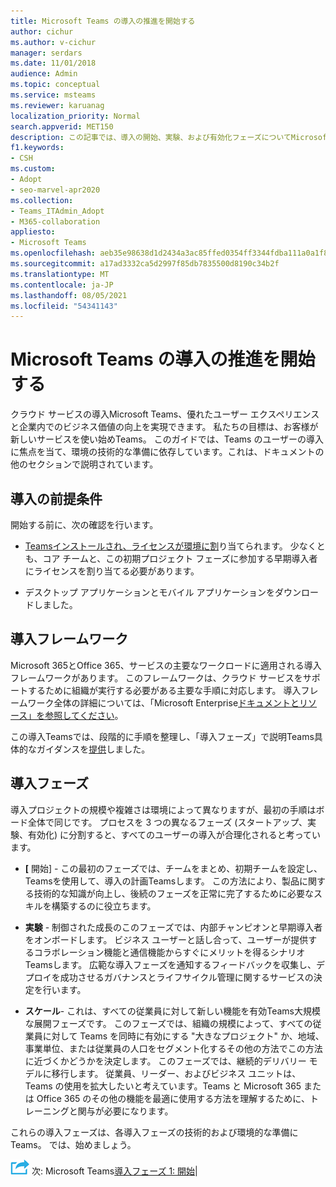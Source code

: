 ```yaml
---
title: Microsoft Teams の導入の推進を開始する
author: cichur
ms.author: v-cichur
manager: serdars
ms.date: 11/01/2018
audience: Admin
ms.topic: conceptual
ms.service: msteams
ms.reviewer: karuanag
localization_priority: Normal
search.appverid: MET150
description: この記事では、導入の開始、実験、および有効化フェーズについてMicrosoft Teamsします。
f1.keywords:
- CSH
ms.custom:
- Adopt
- seo-marvel-apr2020
ms.collection:
- Teams_ITAdmin_Adopt
- M365-collaboration
appliesto:
- Microsoft Teams
ms.openlocfilehash: aeb35e98638d1d2434a3ac85ffed0354ff3344fdba111a0a1f8ca9a1291c7688
ms.sourcegitcommit: a17ad3332ca5d2997f85db7835500d8190c34b2f
ms.translationtype: MT
ms.contentlocale: ja-JP
ms.lasthandoff: 08/05/2021
ms.locfileid: "54341143"
---
```

# <a name="get-started-driving-adoption-of-microsoft-teams"></a>Microsoft Teams の導入の推進を開始する

クラウド サービスの導入Microsoft Teams、優れたユーザー エクスペリエンスと企業内でのビジネス価値の向上を実現できます。 私たちの目標は、お客様が新しいサービスを使い始めTeams。 このガイドでは、Teams のユーザーの導入に焦点を当て、環境の技術的な準備に依存しています。これは、ドキュメントの他のセクションで説明されています。

## <a name="adoption-prerequisites"></a>導入の前提条件

開始する前に、次の確認を行います。

- [Teamsインストールされ、](get-clients.md)[ライセンスが環境に割](/office365/servicedescriptions/teams-service-description)り当てられます。 少なくとも、コア チームと、この初期プロジェクト フェーズに参加する早期導入者にライセンスを割り当てる必要があります。

- デスクトップ アプリケーションとモバイル アプリケーションをダウンロードしました。 

## <a name="adoption-framework"></a>導入フレームワーク

Microsoft 365とOffice 365、サービスの主要なワークロードに適用される導入フレームワークがあります。 このフレームワークは、クラウド サービスをサポートするために組織が実行する必要がある主要な手順に対応します。 導入フレームワーク全体の詳細については、「Microsoft Enterprise[ドキュメントとリソース」を参照してください](/microsoft-365/enterprise/)。 

この導入Teamsでは、段階的に手順を整理し、「導入フェーズ」で説明Teams具体的なガイダンスを[提供](#adoption-phases)しました。

## <a name="adoption-phases"></a>導入フェーズ 

導入プロジェクトの規模や複雑さは環境によって異なりますが、最初の手順はボード全体で同じです。 プロセスを 3 つの異なるフェーズ (スタートアップ、実験、有効化) に分割すると、すべてのユーザーの導入が合理化されると考っています。  

- **[** 開始] - この最初のフェーズでは、チームをまとめ、初期チームを設定し、Teamsを使用して、導入の計画Teamsします。 この方法により、製品に関する技術的な知識が向上し、後続のフェーズを正常に完了するために必要なスキルを構築するのに役立ちます。 

- **実験** - 制御された成長のこのフェーズでは、内部チャンピオンと早期導入者をオンボードします。 ビジネス ユーザーと話し合って、ユーザーが提供するコラボレーション機能と通信機能からすぐにメリットを得るシナリオTeamsします。 広範な導入フェーズを通知するフィードバックを収集し、デプロイを成功させるガバナンスとライフサイクル管理に関するサービスの決定を行います。

- **スケール**- これは、すべての従業員に対して新しい機能を有効Teams大規模な展開フェーズです。 このフェーズでは、組織の規模によって、すべての従業員に対して Teams を同時に有効にする "大きなプロジェクト" か、地域、事業単位、または従業員の人口をセグメント化するその他の方法でこの方法に近づくかどうかを決定します。 このフェーズでは、継続的デリバリー モデルに移行します。 従業員、リーダー、およびビジネス ユニットは、Teams の使用を拡大したいと考えています。Teams と Microsoft 365 または Office 365 のその他の機能を最適に使用する方法を理解するために、トレーニングと関与が必要になります。

これらの導入フェーズは、各導入フェーズの技術的および環境的な準備にTeams。 では、始めましょう。


![次の手順を表すアイコン ](media/teams-adoption-next-icon.png) 次: Microsoft Teams[導入フェーズ 1: 開始](teams-adoption-phase1.md)|